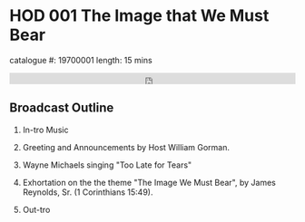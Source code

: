 # HOD 001 The Image that We Must Bear

catalogue #: 19700001
length: 15 mins

<iframe width="100%" height="20" scrolling="no" frameborder="no" src="https://w.soundcloud.com/player/?url=https%3A//api.soundcloud.com/tracks/191935801&amp;color=ff5500&amp;inverse=false&amp;auto_play=false&amp;show_user=true"></iframe>

## Broadcast Outline

1. In-tro Music

2. Greeting and Announcements by Host William Gorman. 

3. Wayne Michaels singing "Too Late for Tears"

4. Exhortation on the the theme "The Image We Must Bear", by James Reynolds, Sr. (1 Corinthians 15:49).

5. Out-tro